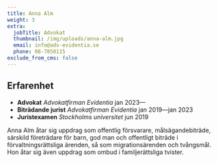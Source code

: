 ```yaml
---
title: Anna Alm
weight: 3
extra:
  jobTitle: Advokat
  thumbnail: /img/uploads/anna-alm.jpg
  email: info@adv-evidentia.se
  phone: 08-7850115
exclude_from_cms: false
---
```


## Erfarenhet

- **Advokat** _Advokatfirman Evidentia_ jan 2023—
- **Biträdande jurist** _Advokatfirman Evidentia_ jan 2019—jan 2023
- **Juristexamen** _Stockholms universitet_ jun 2019

Anna Alm åtar sig uppdrag som offentlig försvarare, målsägandebiträde, särskild företrädare för barn, god man och offentligt biträde i förvaltningsrättsliga ärenden, så som migrationsärenden och tvångsmål. Hon åtar sig även uppdrag som ombud i familjerättsliga tvister.
